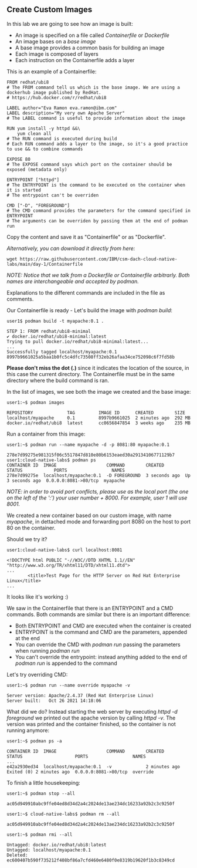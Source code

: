 ## Create Custom Images

In this lab we are going to see how an image is built:

 * An image is specified on a file called _Containerfile_ or _Dockerfile_ 
 * An image bases on a _base image_
 * A base image provides a common basis for building an image
 * Each image is composed of layers
 * Each instruction on the Containerfile adds a layer

This is an example of a Containerfile:
```
FROM redhat/ubi8
# The FROM command tell us which is the base image. We are using a dockerhub image published by RedHat. 
# https://hub.docker.com/r/redhat/ubi8

LABEL author="Eva Ramon eva.ramon@ibm.com"
LABEL description="My very own Apache Server"
# The LABEL command is useful to provide information about the image

RUN yum install -y httpd &&\
    yum clean all
# The RUN command is executed during build
# Each RUN command adds a layer to the image, so it's a good practice to use && to combine commands 

EXPOSE 80
# The EXPOSE command says which port on the container should be exposed (metadata only)

ENTRYPOINT ["httpd"]
# The ENTRYPOINT is the command to be executed on the container when it is started 
# The entrypoint can't be overriden

CMD ["-D", "FOREGROUND"]
# The CMD command provides the parameters for the command specified in ENTRYPOINT
# The arguments can be overriden by passing them at the end of podman run
```

Copy the content and save it as "Containerfile" or as "Dockerfile".

_Alternatively, you can download it directly from here:_
```
wget https://raw.githubusercontent.com/IBM/csm-dach-cloud-native-labs/main/day-1/Containerfile
```

_NOTE: Notice that we talk from a Dockerfile or Containerfile arbitrarly. Both names are interchangeable and accepted by podman._

Explanations to the different commands are included in the file as comments.

Our Containerfile is ready - Let's build the image with _podman build_:
```
user1$ podman build -t myapache:0.1 .

STEP 1: FROM redhat/ubi8-minimal
✔ docker.io/redhat/ubi8-minimal:latest
Trying to pull docker.io/redhat/ubi8-minimal:latest...
...
Successfully tagged localhost/myapache:0.1
8997b9661025a5baa1b0fc5c4dfc73508ff32eb26afaa34ce752098c6f7fd58b
```

__Please don't miss the dot (.)__ since it indicates the location of the source, in this case the current directory. The Containerfile must be in the same directory where the build command is ran.

In the list of images, we see both the image we created and the base image:
```
user1:~$ podman images

REPOSITORY             TAG         IMAGE ID      CREATED        SIZE
localhost/myapache     0.1         8997b9661025  2 minutes ago  292 MB
docker.io/redhat/ubi8  latest      cc0656847854  3 weeks ago    235 MB
```

Run a container from this image:
```
user1:~$ podman run --name myapache -d -p 8081:80 myapache:0.1

278e7d99275e981315f06c5517847d810e80b6153eaed30a29134106771129b7
user1:cloud-native-labs$ podman ps 
CONTAINER ID  IMAGE                   COMMAND        CREATED        STATUS            PORTS                 NAMES
278e7d99275e  localhost/myapache:0.1  -D FOREGROUND  3 seconds ago  Up 3 seconds ago  0.0.0.0:8081->80/tcp  myapache
```
_NOTE: in order to avoid port conflicts, please use as the local port (the one on the left of the ':') your user number + 8000. For example, user 1 will use 8001._

We created a new container based on our custom image, with name _myapache_, in dettached mode and forwarding port 8080 on the host to port 80 on the container. 

Should we try it?
```
user1:cloud-native-labs$ curl localhost:8081

<!DOCTYPE html PUBLIC "-//W3C//DTD XHTML 1.1//EN" "http://www.w3.org/TR/xhtml11/DTD/xhtml11.dtd">
...
		<title>Test Page for the HTTP Server on Red Hat Enterprise Linux</title>
...
```

It looks like it's working :)

We saw in the Containerfile that there is an ENTRYPOINT and a CMD commands. Both commands are similar but there is an important difference:

 * Both ENTRYPOINT and CMD are executed when the container is created 
 * ENTRYPOINT is the command and CMD are the parameters, appended at the end
 * You can override the CMD with _podman run_ passing the parameters when running _podman run_
 * You can't override the entrypoint: instead anything added to the end of _podman run_ is appended to the command

Let's try overriding CMD:
```
user1:~$ podman run --name override myapache -v

Server version: Apache/2.4.37 (Red Hat Enterprise Linux)
Server built:   Oct 26 2021 14:18:06
```

What did we do? Instead starting the web server by executing _httpd -d foreground_ we printed out the apache version by calling _httpd -v_. The version was printed and the container finished, so the container is not running anymore:
```
user1:~$ podman ps -a

CONTAINER ID  IMAGE                   COMMAND        CREATED         STATUS                    PORTS                 NAMES
...
e42a2930ed34  localhost/myapache:0.1  -v             2 minutes ago   Exited (0) 2 minutes ago  0.0.0.0:8081->80/tcp  override
```

To finish a little housekeeping:
```
user1:~$ podman stop --all

ac05d949910abc9ffe04ed8d34d2a4c2024de13ae234dc16233a92b2c3c9250f

user1:~$ cloud-native-labs$ podman rm --all

ac05d949910abc9ffe04ed8d34d2a4c2024de13ae234dc16233a92b2c3c9250f

user1:~$ podman rmi --all

Untagged: docker.io/redhat/ubi8:latest
Untagged: localhost/myapache:0.1
Deleted: ec600407b590f735212f408bf86a7cfd460e6480f0e8319b19620f1b3c8349cd
```
